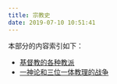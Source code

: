 ```yaml
---
title: 宗教史
date: 2019-07-10 10:51:41
---
```


本部分的内容索引如下：

- [基督教的各种教派](基督教的各种教派.html)
- [一神论和三位一体教理的战争](一神论和三位一体教理的战争.html)
